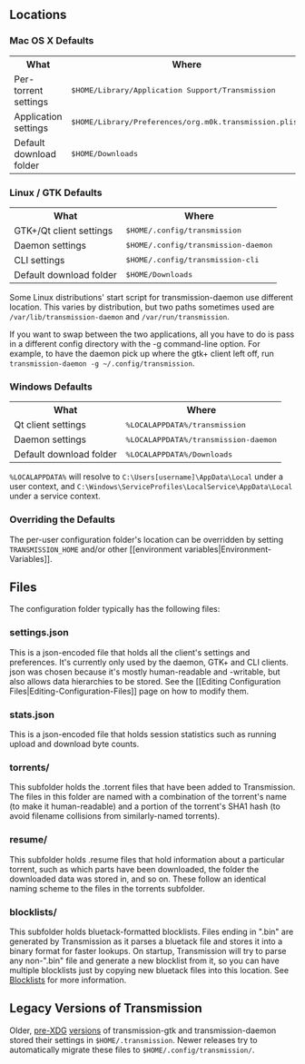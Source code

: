 ## Locations

### Mac OS X Defaults

<table>
<tr><th>What</th><th>Where</th></tr>
<tr><td>Per-torrent settings</td><td><tt>$HOME/Library/Application Support/Transmission</tt></td></tr>
<tr><td>Application settings</td><td><tt>$HOME/Library/Preferences/org.m0k.transmission.plist</tt></td></tr>
<tr><td>Default download folder</td><td><tt>$HOME/Downloads</tt></td></tr>
</table>

### Linux / GTK Defaults

<table>
<tr><th>What</th><th>Where</th></tr>
<tr><td>GTK+/Qt client settings</td><td><tt>$HOME/.config/transmission</tt></td></tr>
<tr><td>Daemon settings</td><td><tt>$HOME/.config/transmission-daemon</tt></td></tr>
<tr><td>CLI settings</td><td><tt>$HOME/.config/transmission-cli</tt></td></tr>
<tr><td>Default download folder</td><td><tt>$HOME/Downloads</tt></td></tr>
</table>

Some Linux distributions' start script for transmission-daemon use different location. This varies by distribution, but two paths sometimes used are `/var/lib/transmission-daemon` and `/var/run/transmission`.

If you want to swap between the two applications, all you have to do is pass in a different config directory with the -g command-line option. For example, to have the daemon pick up where the gtk+ client left off, run `transmission-daemon -g ~/.config/transmission`.

### Windows Defaults

<table>
<tr><th>What</th><th>Where</th></tr>
<tr><td>Qt client settings</td><td><tt>%LOCALAPPDATA%/transmission</tt></td></tr>
<tr><td>Daemon settings</td><td><tt>%LOCALAPPDATA%/transmission-daemon</tt></td></tr>
<tr><td>Default download folder</td><td><tt>%LOCALAPPDATA%/Downloads</tt></td></tr>
</table>

`%LOCALAPPDATA%` will resolve to `C:\Users[username]\AppData\Local` under a user context, and `C:\Windows\ServiceProfiles\LocalService\AppData\Local` under a service context.

### Overriding the Defaults

The per-user configuration folder's location can be overridden by setting `TRANSMISSION_HOME` and/or other [[environment variables|Environment-Variables]].

## Files

The configuration folder typically has the following files:

### settings.json

This is a json-encoded file that holds all the client's settings and preferences.  It's currently only used by the daemon, GTK+ and CLI clients.  json was chosen because it's mostly human-readable and -writable, but also allows data hierarchies to be stored. See the [[Editing Configuration Files|Editing-Configuration-Files]] page on how to modify them.

### stats.json

This is a json-encoded file that holds session statistics such as running upload and download byte counts.

### torrents/

This subfolder holds the .torrent files that have been added to Transmission.  The files in this folder are named with a combination of the torrent's name (to make it human-readable) and a portion of the torrent's SHA1 hash (to avoid filename collisions from similarly-named torrents).

### resume/

This subfolder holds .resume files that hold information about a particular torrent, such as which parts have been downloaded, the folder the downloaded data was stored in, and so on.  These follow an identical naming scheme to the files in the torrents subfolder.

### blocklists/

This subfolder holds bluetack-formatted blocklists. Files ending in ".bin" are generated by Transmission as it parses a bluetack file and stores it into a binary format for faster lookups.  On startup, Transmission will try to parse any non-".bin" file and generate a new blocklist from it, so you can have multiple blocklists just by copying new bluetack files into this location.  See [Blocklists](./Blocklists.md) for more information.

## Legacy Versions of Transmission

Older, [pre-XDG](http://standards.freedesktop.org/basedir-spec/basedir-spec-latest.html) [versions](http://trac.transmissionbt.com/ticket/684) of transmission-gtk and transmission-daemon stored their settings in `$HOME/.transmission`.  Newer releases try to automatically migrate these files to `$HOME/.config/transmission/`.
